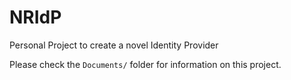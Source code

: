 # NRIdP
Personal Project to create a novel Identity Provider

Please check the `Documents/` folder for information on this project.
